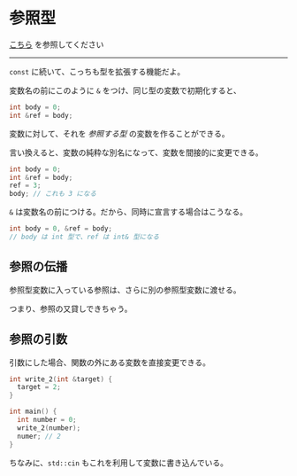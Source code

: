 # 参照型

[こちら](./ref.md) を参照してください

---

`const` に続いて、こっちも型を拡張する機能だよ。

変数名の前にこのように `&` をつけ、同じ型の変数で初期化すると、

```cpp
int body = 0;
int &ref = body;
```

変数に対して、それを *参照する型* の変数を作ることができる。

言い換えると、変数の純粋な別名になって、変数を間接的に変更できる。

```cpp
int body = 0;
int &ref = body;
ref = 3;
body; // これも 3 になる
```

`&` は変数名の前につける。だから、同時に宣言する場合はこうなる。

```cpp
int body = 0, &ref = body;
// body は int 型で、ref は int& 型になる
```

## 参照の伝播

参照型変数に入っている参照は、さらに別の参照型変数に渡せる。

つまり、参照の又貸しできちゃう。

## 参照の引数

引数にした場合、関数の外にある変数を直接変更できる。

```cpp
int write_2(int &target) {
  target = 2;
}

int main() {
  int number = 0;
  write_2(number);
  numer; // 2
}
```

ちなみに、`std::cin` もこれを利用して変数に書き込んでいる。
